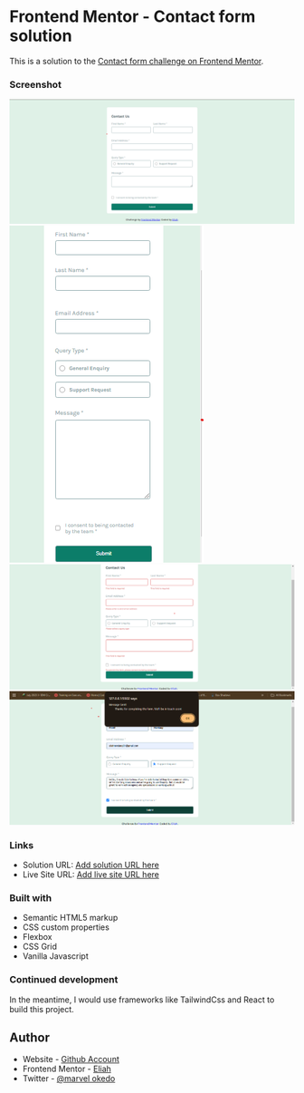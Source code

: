 # Frontend Mentor - Contact form solution

This is a solution to the [Contact form challenge on Frontend Mentor](https://www.frontendmentor.io/challenges/contact-form--G-hYlqKJj).

### Screenshot

![Desktop](/assets/images/desktop.png) 
![Mobile](/assets/images/mobile.png) 
![Error State](/assets/images/error-state.png) 
![Success](/assets/images/success.png)

### Links

- Solution URL: [Add solution URL here](https://your-solution-url.com)
- Live Site URL: [Add live site URL here](https://your-live-site-url.com)

### Built with

- Semantic HTML5 markup
- CSS custom properties
- Flexbox
- CSS Grid
- Vanilla Javascript

### Continued development

In the meantime, I would use frameworks like TailwindCss and React to build this project.

## Author

- Website - [Github Account](https://github.com/okedo01)
- Frontend Mentor - [Eliah](https://www.frontendmentor.io/profile/okedo01)
- Twitter - [@marvel okedo](https://www.twitter.com/okedo123)
